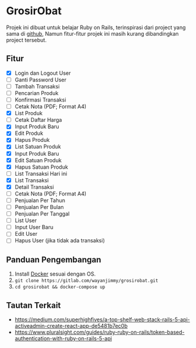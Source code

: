 # GrosirObat

Projek ini dibuat untuk belajar Ruby on Rails, terinspirasi dari project yang sama di [github](https://github.com/nafiesl/grosir-obat), Namun fitur-fitur projek ini masih kurang dibandingkan project tersebut.

## Fitur

- [x] Login dan Logout User
- [ ] Ganti Password User
- [ ] Tambah Transaksi
- [ ] Pencarian Produk
- [ ] Konfirmasi Transaksi
- [ ] Cetak Nota (PDF; Format A4)
- [x] List Produk
- [ ] Cetak Daftar Harga
- [x] Input Produk Baru
- [x] Edit Produk
- [x] Hapus Produk
- [x] List Satuan Produk
- [x] Input Produk Baru
- [x] Edit Satuan Produk
- [x] Hapus Satuan Produk
- [ ] List Transaksi Hari ini
- [x] List Transaksi
- [x] Detail Transaksi
- [ ] Cetak Nota (PDF; Format A4)
- [ ] Penjualan Per Tahun
- [ ] Penjualan Per Bulan
- [ ] Penjualan Per Tanggal
- [ ] List User
- [ ] Input User Baru
- [ ] Edit User
- [ ] Hapus User (jika tidak ada transaksi)

## Panduan Pengembangan

1. Install [Docker](https://docs.docker.com/install/#supported-platforms) sesuai dengan OS.
2. `git clone https://gitlab.com/wayanjimmy/grosirobat.git`
3. `cd grosirobat && docker-compose up`

## Tautan Terkait
- https://medium.com/superhighfives/a-top-shelf-web-stack-rails-5-api-activeadmin-create-react-app-de5481b7ec0b
- https://www.pluralsight.com/guides/ruby-ruby-on-rails/token-based-authentication-with-ruby-on-rails-5-api